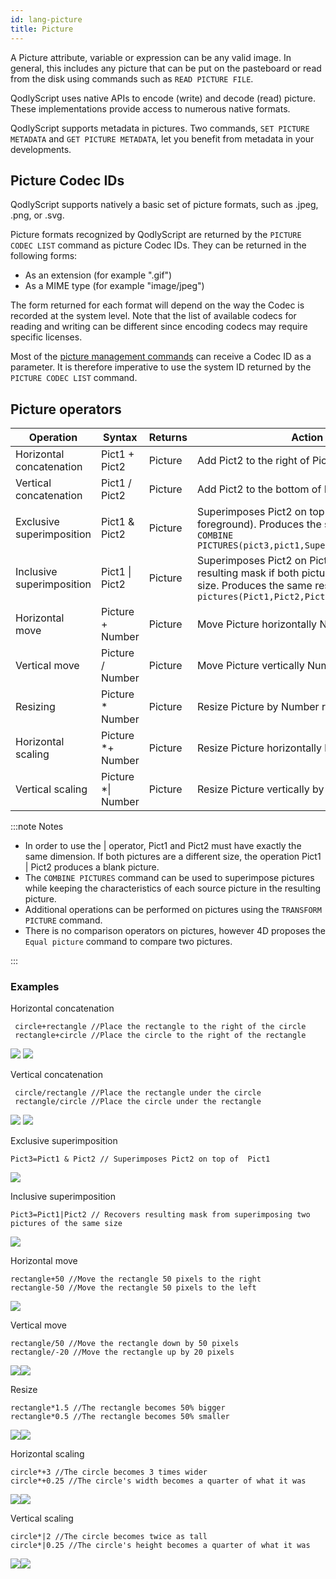 ```yaml
---
id: lang-picture
title: Picture
---
```


A Picture attribute, variable or expression can be any valid image. In general, this includes any picture that can be put on the pasteboard or read from the disk using commands such as `READ PICTURE FILE`. 

QodlyScript uses native APIs to encode (write) and decode (read) picture. These implementations provide access to numerous native formats. 

QodlyScript supports metadata in pictures. Two commands, `SET PICTURE METADATA` and `GET PICTURE METADATA`, let you benefit from metadata in your developments.

## Picture Codec IDs  

QodlyScript supports natively a basic set of picture formats, such as .jpeg, .png, or .svg. 

Picture formats recognized by QodlyScript are returned by the `PICTURE CODEC LIST` command as picture Codec IDs. They can be returned in the following forms:

*	As an extension (for example ".gif")
*	As a MIME type (for example "image/jpeg")

The form returned for each format will depend on the way the Codec is recorded at the system level. Note that the list of available codecs for reading and writing can be different since encoding codecs may require specific licenses.

Most of the [picture management commands](picture.md) can receive a Codec ID as a parameter. It is therefore imperative to use the system ID returned by the `PICTURE CODEC LIST` command.


## Picture operators

|Operation	|Syntax	|Returns	|Action|
|---|---|---|---|
|Horizontal concatenation	|Pict1 + Pict2	|Picture	|Add Pict2 to the right of Pict1
|Vertical concatenation	|Pict1 / Pict2	|Picture	|Add Pict2 to the bottom of Pict1|
|Exclusive superimposition	|Pict1 & Pict2	|Picture	|Superimposes Pict2 on top of Pict1 (Pict2 in foreground). Produces the same result as `COMBINE PICTURES(pict3,pict1,Superimposition,pict2)`
|Inclusive superimposition	|Pict1 &#124; Pict2	|Picture	|Superimposes Pict2 on Pict1 and returns resulting mask if both pictures are the same size. Produces the same result as `equal=Equal pictures(Pict1,Pict2,Pict3)`|
|Horizontal move	|Picture + Number	|Picture	|Move Picture horizontally Number pixels|
|Vertical move	|Picture / Number	|Picture	|Move Picture vertically Number pixels|
|Resizing	|Picture * Number	|Picture	|Resize Picture by Number ratio|
|Horizontal scaling	|Picture *+ Number	|Picture	|Resize Picture horizontally by Number ratio|
|Vertical scaling	|Picture *&#124; Number	|Picture	|Resize Picture vertically by Number ratio|


:::note Notes

- In order to use the | operator, Pict1 and Pict2 must have exactly the same dimension. If both pictures are a different size, the operation Pict1 | Pict2 produces a blank picture.
- The `COMBINE PICTURES` command can be used to superimpose pictures while keeping the characteristics of each source picture in the resulting picture.
- Additional operations can be performed on pictures using the `TRANSFORM PICTURE` command.
- There is no comparison operators on pictures, however 4D proposes the `Equal picture` command to compare two pictures.

::: 

### Examples

Horizontal concatenation
```4d
 circle+rectangle //Place the rectangle to the right of the circle
 rectangle+circle //Place the circle to the right of the rectangle
```
![](img/concatHor.en.png)
![](img/concatHor2.en.png)

Vertical concatenation
```4d
 circle/rectangle //Place the rectangle under the circle
 rectangle/circle //Place the circle under the rectangle
```
![](img/concatVer.en.png)
![](img/concatVer2.en.png)

Exclusive superimposition
```4d
Pict3=Pict1 & Pict2 // Superimposes Pict2 on top of  Pict1
```
![](img/superimpoExc.fr.png)

Inclusive superimposition
```4d
Pict3=Pict1|Pict2 // Recovers resulting mask from superimposing two pictures of the same size
```
![](img/superimpoInc.fr.png)

Horizontal move
```4d
rectangle+50 //Move the rectangle 50 pixels to the right
rectangle-50 //Move the rectangle 50 pixels to the left
```
![](img/hormove.en.png)

Vertical move

```4d
rectangle/50 //Move the rectangle down by 50 pixels
rectangle/-20 //Move the rectangle up by 20 pixels
```

![](img/vertmove.en.png)![](img/vertmove2.en.png)

Resize

```4d
rectangle*1.5 //The rectangle becomes 50% bigger
rectangle*0.5 //The rectangle becomes 50% smaller
```
![](img/resize.en.png)![](img/resisze2.en.png)

Horizontal scaling

```4d
circle*+3 //The circle becomes 3 times wider
circle*+0.25 //The circle's width becomes a quarter of what it was
```

![](img/Horscaling.en.png)![](img/Horscaling2.en.png)

Vertical scaling

```4d
circle*|2 //The circle becomes twice as tall
circle*|0.25 //The circle's height becomes a quarter of what it was
```

![](img/vertscaling.en.png)![](img/veticalscaling2.en.png)
